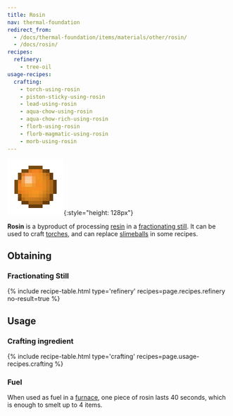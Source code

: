 ```yaml
---
title: Rosin
nav: thermal-foundation
redirect_from:
  - /docs/thermal-foundation/items/materials/other/rosin/
  - /docs/rosin/
recipes:
  refinery:
    - tree-oil
usage-recipes:
  crafting:
    - torch-using-rosin
    - piston-sticky-using-rosin
    - lead-using-rosin
    - aqua-chow-using-rosin
    - aqua-chow-rich-using-rosin
    - florb-using-rosin
    - florb-magmatic-using-rosin
    - morb-using-rosin
---
```


![Rosin](/assets/images/thermal-foundation/rosin.png){:style="height: 128px"}


**Rosin** is a byproduct of processing [resin](/docs/resin/) in a [fractionating
still](/docs/fractionating-still/). It can be used to craft
[torches](https://minecraft.gamepedia.com/Torches), and can replace
[slimeballs](https://minecraft.gamepedia.com/Slimeball) in some recipes.


Obtaining
---------

### Fractionating Still
{% include recipe-table.html type='refinery' recipes=page.recipes.refinery no-result=true %}


Usage
-----

### Crafting ingredient
{% include recipe-table.html type='crafting' recipes=page.usage-recipes.crafting %}

### Fuel
When used as fuel in a [furnace](https://minecraft.gamepedia.com/Furnace), one
piece of rosin lasts 40 seconds, which is enough to smelt up to 4 items.
